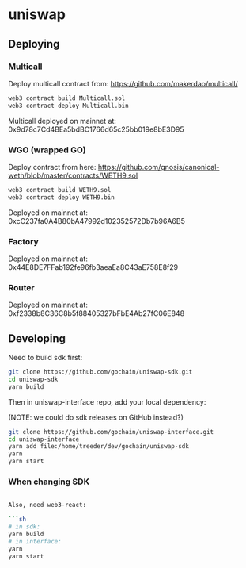 # uniswap

## Deploying

### Multicall

Deploy multicall contract from: https://github.com/makerdao/multicall/

```sh
web3 contract build Multicall.sol
web3 contract deploy Multicall.bin
```

Multicall deployed on mainnet at: 0x9d78c7Cd4BEa5bdBC1766d65c25bb019e8bE3D95

### WGO (wrapped GO)

Deploy contract from here: https://github.com/gnosis/canonical-weth/blob/master/contracts/WETH9.sol

```sh
web3 contract build WETH9.sol
web3 contract deploy WETH9.bin
```

Deployed on mainnet at: 0xcC237fa0A4B80bA47992d102352572Db7b96A6B5

### Factory

Deployed on mainnet at: 0x44E8DE7FFab192fe96fb3aeaEa8C43aE758E8f29

### Router

Deployed on mainnet at: 0xf2338b8C36C8b5f88405327bFbE4Ab27fC06E848

## Developing

Need to build sdk first:

```sh
git clone https://github.com/gochain/uniswap-sdk.git
cd uniswap-sdk
yarn build
```

Then in uniswap-interface repo, add your local dependency:

(NOTE: we could do sdk releases on GitHub instead?)

```sh
git clone https://github.com/gochain/uniswap-interface.git
cd uniswap-interface
yarn add file:/home/treeder/dev/gochain/uniswap-sdk
yarn
yarn start
```

### When changing SDK

```sh

Also, need web3-react:

```sh
# in sdk:
yarn build
# in interface:
yarn
yarn start
```
